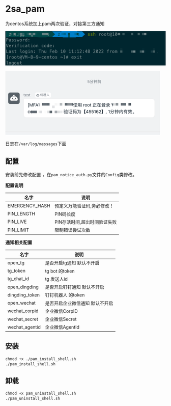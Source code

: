 # 2sa_pam

为centos系统加上pam两次验证，对接第三方通知

![](./img/1.png)

![](./img/2.png)

日志在`/var/log/messages`下面

## 配置

安装前先修改配置 ，在`pam_notice_auth.py`文件的`Config`类修改。

**配置说明**

| 名字 | 说明 |
|---  |---  |
| EMERGENCY_HASH  | 预定义万能验证码,务必修改！ |
|PIN_LENGTH|PIN码长度|
|PIN_LIVE|PIN存活时间,超出时间验证失败|
|PIN_LIMIT|限制错误尝试次数|

**通知相关配置**

| 名字 | 说明 |
|---  |---  |
| open_tg  | 是否开启tg通知 默认不开启 |
|tg_token|tg bot 的token|
|tg_chat_id| tg 发送人id |
| open_dingding  | 是否开启钉钉通知 默认不开启 |
|dingding_token|钉钉机器人 的token|
| open_wechat  | 是否开启企业微信通知 默认不开启 |
|wechat_corpid|企业微信CorpID|
|wechat_secret|企业微信Secret|
|wechat_agentid|企业微信AgentId|

## 安装

```
chmod +x ./pam_install_shell.sh 
./pam_install_shell.sh 
```

## 卸载

```
chmod +x pam_uninstall_shell.sh
./pam_uninstall_shell.sh
```
